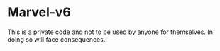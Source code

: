 # Marvel-v6

This is a private code and not to be used by anyone for themselves.
In doing so will face consequences.
